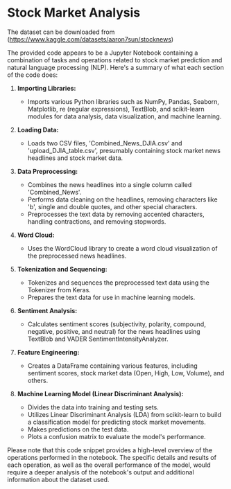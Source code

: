 # Stock Market Analysis

The dataset can be downloaded from (https://www.kaggle.com/datasets/aaron7sun/stocknews)

The provided code appears to be a Jupyter Notebook containing a combination of tasks and operations related to stock market prediction and natural language processing (NLP). Here's a summary of what each section of the code does:

1. **Importing Libraries:**
   - Imports various Python libraries such as NumPy, Pandas, Seaborn, Matplotlib, re (regular expressions), TextBlob, and scikit-learn modules for data analysis, data visualization, and machine learning.

2. **Loading Data:**
   - Loads two CSV files, 'Combined_News_DJIA.csv' and 'upload_DJIA_table.csv', presumably containing stock market news headlines and stock market data.

3. **Data Preprocessing:**
   - Combines the news headlines into a single column called 'Combined_News'.
   - Performs data cleaning on the headlines, removing characters like 'b', single and double quotes, and other special characters.
   - Preprocesses the text data by removing accented characters, handling contractions, and removing stopwords.

4. **Word Cloud:**
   - Uses the WordCloud library to create a word cloud visualization of the preprocessed news headlines.

5. **Tokenization and Sequencing:**
   - Tokenizes and sequences the preprocessed text data using the Tokenizer from Keras.
   - Prepares the text data for use in machine learning models.

6. **Sentiment Analysis:**
   - Calculates sentiment scores (subjectivity, polarity, compound, negative, positive, and neutral) for the news headlines using TextBlob and VADER SentimentIntensityAnalyzer.

7. **Feature Engineering:**
   - Creates a DataFrame containing various features, including sentiment scores, stock market data (Open, High, Low, Volume), and others.

8. **Machine Learning Model (Linear Discriminant Analysis):**
   - Divides the data into training and testing sets.
   - Utilizes Linear Discriminant Analysis (LDA) from scikit-learn to build a classification model for predicting stock market movements.
   - Makes predictions on the test data.
   - Plots a confusion matrix to evaluate the model's performance.

Please note that this code snippet provides a high-level overview of the operations performed in the notebook. The specific details and results of each operation, as well as the overall performance of the model, would require a deeper analysis of the notebook's output and additional information about the dataset used.
